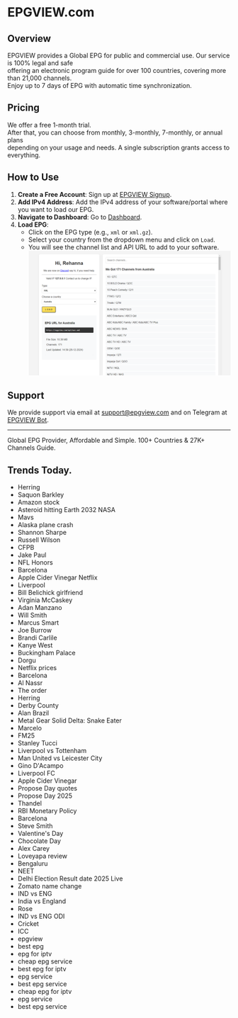 # EPGVIEW.com



## Overview
EPGVIEW provides a Global EPG for public and commercial use. Our service is 100% legal and safe\
offering an electronic program guide for over 100 countries, covering more than 21,000 channels.\
Enjoy up to 7 days of EPG with automatic time synchronization.

## Pricing
We offer a free 1-month trial. \
After that, you can choose from monthly, 3-monthly, 7-monthly, or annual plans \
depending on your usage and needs. A single subscription grants access to everything.

## How to Use
1. **Create a Free Account**: Sign up at [EPGVIEW Signup](https://epgview.com/signup.php).
2. **Add IPv4 Address**: Add the IPv4 address of your software/portal where you want to load our EPG.
3. **Navigate to Dashboard**: Go to [Dashboard](https://epgview.com/dashboard.php).
4. **Load EPG**:
   - Click on the EPG type (e.g., `xml` or `xml.gz`).
   - Select your country from the dropdown menu and click on `Load`.
   - You will see the channel list and API URL to add to your software.
![EPGVIEW](img/dashboard.png)
## Support
We provide support via email at [support@epgview.com](mailto:support@epgview.com) and on Telegram at [EPGVIEW Bot](https://t.me/epgview_bot).

---

Global EPG Provider, Affordable and Simple. 100+ Countries & 27K+ Channels Guide.

## Trends Today.

- Herring
- Saquon Barkley
- Amazon stock
- Asteroid hitting Earth 2032 NASA
- Mavs
- Alaska plane crash
- Shannon Sharpe
- Russell Wilson
- CFPB
- Jake Paul
- NFL Honors
- Barcelona
- Apple Cider Vinegar Netflix
- Liverpool
- Bill Belichick girlfriend
- Virginia McCaskey
- Adan Manzano
- Will Smith
- Marcus Smart
- Joe Burrow
- Brandi Carlile
- Kanye West
- Buckingham Palace
- Dorgu
- Netflix prices
- Barcelona
- Al Nassr
- The order
- Herring
- Derby County
- Alan Brazil
- Metal Gear Solid Delta: Snake Eater
- Marcelo
- FM25
- Stanley Tucci
- Liverpool vs Tottenham
- Man United vs Leicester City
- Gino D'Acampo
- Liverpool FC
- Apple Cider Vinegar
- Propose Day quotes
- Propose Day 2025
- Thandel
- RBI Monetary Policy
- Barcelona
- Steve Smith
- Valentine's Day
- Chocolate Day
- Alex Carey
- Loveyapa review
- Bengaluru
- NEET
- Delhi Election Result date 2025 Live
- Zomato name change
- IND vs ENG
- India vs England
- Rose
- IND vs ENG ODI
- Cricket
- ICC
- epgview
- best epg
- epg for iptv
- cheap epg service
- best epg for iptv
- epg service
- best epg service
- cheap epg for iptv
- epg service
- best epg service
